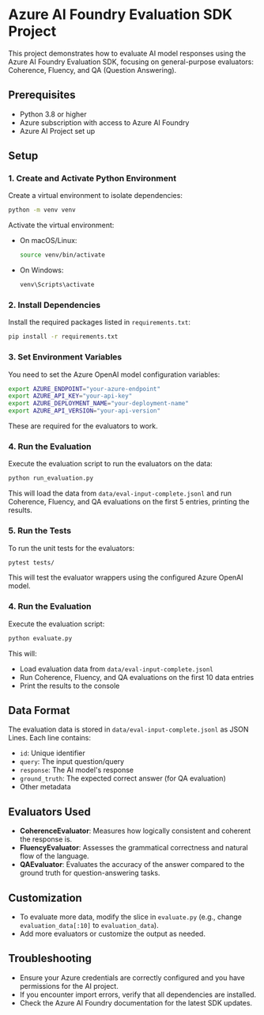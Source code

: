 # Azure AI Foundry Evaluation SDK Project

This project demonstrates how to evaluate AI model responses using the Azure AI Foundry Evaluation SDK, focusing on general-purpose evaluators: Coherence, Fluency, and QA (Question Answering).

## Prerequisites

- Python 3.8 or higher
- Azure subscription with access to Azure AI Foundry
- Azure AI Project set up

## Setup

### 1. Create and Activate Python Environment

Create a virtual environment to isolate dependencies:

```bash
python -m venv venv
```

Activate the virtual environment:

- On macOS/Linux:
  ```bash
  source venv/bin/activate
  ```

- On Windows:
  ```bash
  venv\Scripts\activate
  ```

### 2. Install Dependencies

Install the required packages listed in `requirements.txt`:

```bash
pip install -r requirements.txt
```

### 3. Set Environment Variables

You need to set the Azure OpenAI model configuration variables:

```bash
export AZURE_ENDPOINT="your-azure-endpoint"
export AZURE_API_KEY="your-api-key"
export AZURE_DEPLOYMENT_NAME="your-deployment-name"
export AZURE_API_VERSION="your-api-version"
```

These are required for the evaluators to work.

### 4. Run the Evaluation

Execute the evaluation script to run the evaluators on the data:

```bash
python run_evaluation.py
```

This will load the data from `data/eval-input-complete.jsonl` and run Coherence, Fluency, and QA evaluations on the first 5 entries, printing the results.

### 5. Run the Tests

To run the unit tests for the evaluators:

```bash
pytest tests/
```

This will test the evaluator wrappers using the configured Azure OpenAI model.

### 4. Run the Evaluation

Execute the evaluation script:

```bash
python evaluate.py
```

This will:
- Load evaluation data from `data/eval-input-complete.jsonl`
- Run Coherence, Fluency, and QA evaluations on the first 10 data entries
- Print the results to the console

## Data Format

The evaluation data is stored in `data/eval-input-complete.jsonl` as JSON Lines. Each line contains:
- `id`: Unique identifier
- `query`: The input question/query
- `response`: The AI model's response
- `ground_truth`: The expected correct answer (for QA evaluation)
- Other metadata

## Evaluators Used

- **CoherenceEvaluator**: Measures how logically consistent and coherent the response is.
- **FluencyEvaluator**: Assesses the grammatical correctness and natural flow of the language.
- **QAEvaluator**: Evaluates the accuracy of the answer compared to the ground truth for question-answering tasks.

## Customization

- To evaluate more data, modify the slice in `evaluate.py` (e.g., change `evaluation_data[:10]` to `evaluation_data`).
- Add more evaluators or customize the output as needed.

## Troubleshooting

- Ensure your Azure credentials are correctly configured and you have permissions for the AI project.
- If you encounter import errors, verify that all dependencies are installed.
- Check the Azure AI Foundry documentation for the latest SDK updates.